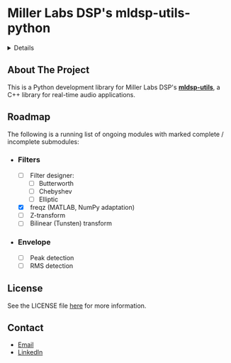 <!-- PROJECT LOGO -->

# Miller Labs DSP's __mldsp-utils-python__

<!-- TABLE OF CONTENTS -->
<details>
  <ol>
    <li>
      <a href="#about-the-project">About The Project</a>
    </li>
    <li><a href="#roadmap">Roadmap</a></li>
    <li><a href="#license">License</a></li>
    <li><a href="#contact">Contact</a></li>
  </ol>
</details>

<!-- ABOUT THE PROJECT -->
## About The Project
This is a Python development library for Miller Labs DSP's [**mldsp-utils**](https://github.com/zacharyianmiller/mldsp-utils), a C++ library for real-time audio applications. 

<!-- ROADMAP -->
## Roadmap
The following is a running list of ongoing modules with marked complete / incomplete submodules:
- ### **Filters**
  - [ ] <spec> Filter designer:</spec>
    - [ ] Butterworth
    - [ ] Chebyshev
    - [ ] Elliptic
  - [x] <spec> freqz (MATLAB, NumPy adaptation)</spec>
  - [ ] <spec> Z-transform</spec>
  - [ ] <spec> Bilinear (Tunsten) transform</spec>

- ### **Envelope**
  - [ ] <spec> Peak detection</spec>
  - [ ] <spec> RMS detection</spec>

<!-- LICENSE -->
## License
See the LICENSE file [here](https://github.com/zacharyianmiller/mldsp-utils-python/blob/main/LICENSE) for more information.

<!-- CONTACT -->
## Contact
- [Email](https://mail.google.com/mail/?view=cm&fs=1&to=zacharyianmiller1@gmail.com&su=Inquiry)
- [LinkedIn]()

